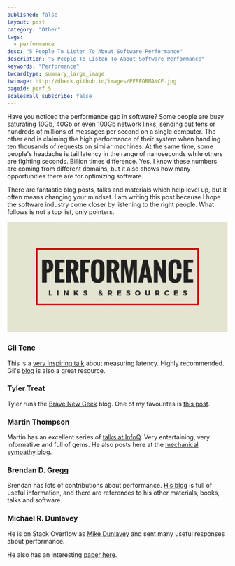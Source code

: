 ```yaml
---
published: false
layout: post
category: "Other"
tags:
  - performance
desc: "5 People To Listen To About Software Performance"
description: "5 People To Listen To About Software Performance"
keywords: "Performance"
twcardtype: summary_large_image
twimage: http://dbeck.github.io/images/PERFORMANCE.jpg
pageid: perf_5
scalesmall_subscribe: false
---
```


Have you noticed the performance gap in software? Some people are busy saturating 10Gb, 40Gb or even 100Gb network links, sending out tens or hundreds of millions of messages per second on a single computer. The other end is claiming the high performance of their system when handling ten thousands of requests on similar machines. At the same time, some people's headache is tail latency in the range of nanoseconds while others are fighting seconds. Billion times difference. Yes, I know these numbers are coming from different domains, but it also shows how many opportunities there are for optimizing software.

There are fantastic blog posts, talks and materials which help level up, but it often means changing your mindset. I am writing this post because I hope the software industry come closer by listening to the right people. What follows is not a top list, only pointers.

![performance](/images/PERFORMANCE.jpg)

### Gil Tene

This is a [very inspiring talk](https://www.youtube.com/watch?v=G5UskyPG9_o) about measuring latency. Highly recommended. Gil's [blog](http://latencytipoftheday.blogspot.co.uk/) is also a great resource.

### Tyler Treat

Tyler runs the [Brave New Geek](http://bravenewgeek.com/) blog. One of my favourites is [this post](http://bravenewgeek.com/everything-you-know-about-latency-is-wrong/).

### Martin Thompson

Martin has an excellent series of [talks at InfoQ](https://www.infoq.com/author/Martin-Thompson). Very entertaining, very informative and full of gems. He also posts here at the [mechanical sympathy blog](http://mechanical-sympathy.blogspot.co.uk/).

### Brendan D. Gregg

Brendan has lots of contributions about performance. [His blog](http://www.brendangregg.com/) is full of useful information, and there are references to his other materials, books, talks and software.

### Michael R. Dunlavey

He is on Stack Overflow as [Mike Dunlavey](http://stackoverflow.com/users/23771/mike-dunlavey) and sent many useful responses about performance.

He also has an interesting [paper here](http://www.cs.tufts.edu/~nr/cs257/archive/mike-dunlavey/performance.pdf).
